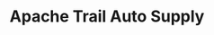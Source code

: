 ---
title: "Apache Trail Auto Supply"
url: /apache-junction/apache-trail-auto-supply/
shop: car parts
---